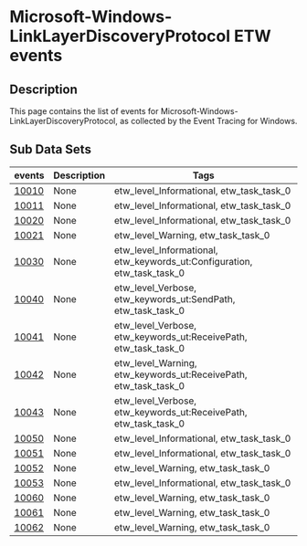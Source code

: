 # Microsoft-Windows-LinkLayerDiscoveryProtocol ETW events

## Description
This page contains the list of events for Microsoft-Windows-LinkLayerDiscoveryProtocol, as collected by the Event Tracing for Windows.

## Sub Data Sets
|events|Description|Tags|
|---|---|---|
|[10010](events/event-10010.md)|None|etw_level_Informational, etw_task_task_0|
|[10011](events/event-10011.md)|None|etw_level_Informational, etw_task_task_0|
|[10020](events/event-10020.md)|None|etw_level_Informational, etw_task_task_0|
|[10021](events/event-10021.md)|None|etw_level_Warning, etw_task_task_0|
|[10030](events/event-10030.md)|None|etw_level_Informational, etw_keywords_ut:Configuration, etw_task_task_0|
|[10040](events/event-10040.md)|None|etw_level_Verbose, etw_keywords_ut:SendPath, etw_task_task_0|
|[10041](events/event-10041.md)|None|etw_level_Verbose, etw_keywords_ut:ReceivePath, etw_task_task_0|
|[10042](events/event-10042.md)|None|etw_level_Warning, etw_keywords_ut:ReceivePath, etw_task_task_0|
|[10043](events/event-10043.md)|None|etw_level_Verbose, etw_keywords_ut:ReceivePath, etw_task_task_0|
|[10050](events/event-10050.md)|None|etw_level_Informational, etw_task_task_0|
|[10051](events/event-10051.md)|None|etw_level_Informational, etw_task_task_0|
|[10052](events/event-10052.md)|None|etw_level_Warning, etw_task_task_0|
|[10053](events/event-10053.md)|None|etw_level_Informational, etw_task_task_0|
|[10060](events/event-10060.md)|None|etw_level_Warning, etw_task_task_0|
|[10061](events/event-10061.md)|None|etw_level_Warning, etw_task_task_0|
|[10062](events/event-10062.md)|None|etw_level_Warning, etw_task_task_0|
